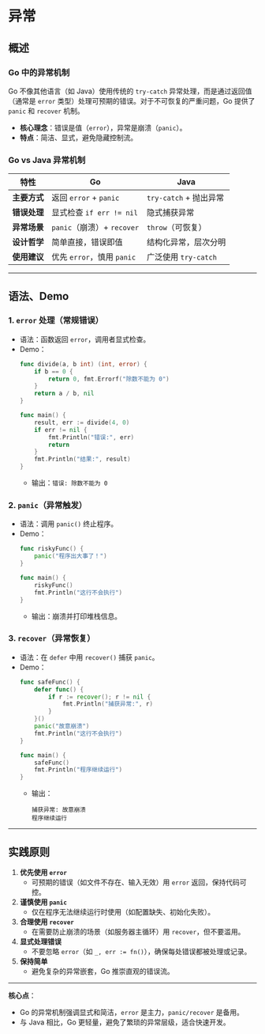 # 异常

## 概述

### Go 中的异常机制  
Go 不像其他语言（如 Java）使用传统的 `try-catch` 异常处理，而是通过返回值（通常是 `error` 类型）处理可预期的错误。对于不可恢复的严重问题，Go 提供了 `panic` 和 `recover` 机制。  
- **核心理念**：错误是值（`error`），异常是崩溃（`panic`）。  
- **特点**：简洁、显式，避免隐藏控制流。

### Go vs Java 异常机制  
| 特性         | Go                         | Java                   |
| ------------ | -------------------------- | ---------------------- |
| **主要方式** | 返回 `error` + `panic`     | `try-catch` + 抛出异常 |
| **错误处理** | 显式检查 `if err != nil`   | 隐式捕获异常           |
| **异常场景** | `panic`（崩溃）+ `recover` | `throw`（可恢复）      |
| **设计哲学** | 简单直接，错误即值         | 结构化异常，层次分明   |
| **使用建议** | 优先 `error`，慎用 `panic` | 广泛使用 `try-catch`   |

---

## 语法、Demo

### 1. `error` 处理（常规错误）  
- 语法：函数返回 `error`，调用者显式检查。  
- Demo：  
  ```go
  func divide(a, b int) (int, error) {
      if b == 0 {
          return 0, fmt.Errorf("除数不能为 0")
      }
      return a / b, nil
  }
  
  func main() {
      result, err := divide(4, 0)
      if err != nil {
          fmt.Println("错误:", err)
          return
      }
      fmt.Println("结果:", result)
  }
  ```
  - 输出：`错误: 除数不能为 0`

### 2. `panic`（异常触发）  
- 语法：调用 `panic()` 终止程序。  
- Demo：  
  ```go
  func riskyFunc() {
      panic("程序出大事了！")
  }
  
  func main() {
      riskyFunc()
      fmt.Println("这行不会执行")
  }
  ```
  - 输出：崩溃并打印堆栈信息。

### 3. `recover`（异常恢复）  
- 语法：在 `defer` 中用 `recover()` 捕获 `panic`。  
- Demo：  
  ```go
  func safeFunc() {
      defer func() {
          if r := recover(); r != nil {
              fmt.Println("捕获异常:", r)
          }
      }()
      panic("故意崩溃")
      fmt.Println("这行不会执行")
  }
  
  func main() {
      safeFunc()
      fmt.Println("程序继续运行")
  }
  ```
  - 输出：  
    ```
    捕获异常: 故意崩溃
    程序继续运行
    ```

---

## 实践原则  
1. **优先使用 `error`**  
   - 可预期的错误（如文件不存在、输入无效）用 `error` 返回，保持代码可控。  
2. **谨慎使用 `panic`**  
   - 仅在程序无法继续运行时使用（如配置缺失、初始化失败）。  
3. **合理使用 `recover`**  
   - 在需要防止崩溃的场景（如服务器主循环）用 `recover`，但不要滥用。  
4. **显式处理错误**  
   - 不要忽略 `error`（如 `_, err := fn()`），确保每处错误都被处理或记录。  
5. **保持简单**  
   - 避免复杂的异常嵌套，Go 推崇直观的错误流。

---

**核心点**：  
- Go 的异常机制强调显式和简洁，`error` 是主力，`panic/recover` 是备用。  
- 与 Java 相比，Go 更轻量，避免了繁琐的异常层级，适合快速开发。
